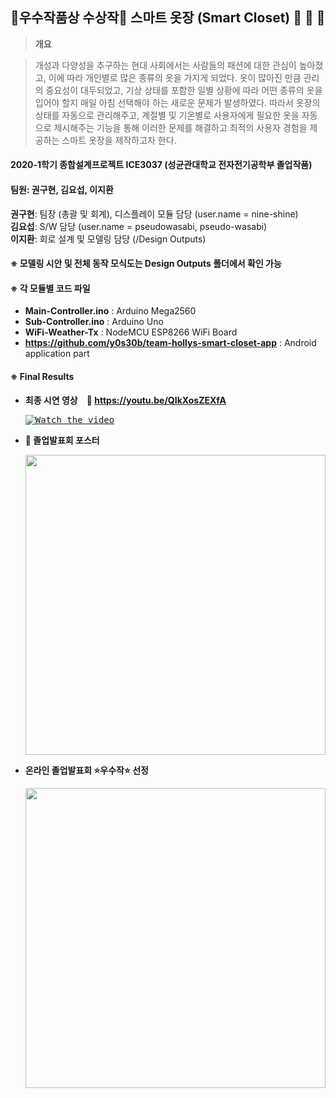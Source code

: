 ## :star2:우수작품상 수상작:star2:  스마트 옷장 (Smart Closet) :shirt: :necktie: :dress:  
> **개요**

> 개성과 다양성을 추구하는 현대 사회에서는 사람들의 패션에 대한 관심이 높아졌고, 이에 따라 개인별로 많은 종류의 옷을 가지게 되었다. 옷이 많아진 만큼 관리의 중요성이 대두되었고, 기상 상태를 포함한 일별 상황에 따라 어떤 종류의 옷을 입어야 할지 매일 아침 선택해야 하는 새로운 문제가 발생하였다. 따라서 옷장의 상태를 자동으로 관리해주고, 계절별 및 기온별로 사용자에게 필요한 옷을 자동으로 제시해주는 기능을 통해 이러한 문제를 해결하고 최적의 사용자 경험을 제공하는 스마트 옷장을 제작하고자 한다.

#### 2020-1학기 종합설계프로젝트 ICE3037 (성균관대학교 전자전기공학부 졸업작품)  
#### 팀원: 권구현, 김요섭, 이지환  
 **권구현**: 팀장 (총괄 및 회계), 디스플레이 모듈 담당 (user.name = nine-shine)  
 **김요섭**: S/W 담당 (user.name = pseudowasabi, pseudo-wasabi)  
 **이지환**: 회로 설계 및 모델링 담당 (/Design Outputs)  

#### ※ 모델링 시안 및 전체 동작 모식도는 Design Outputs 폴더에서 확인 가능
#### ※ 각 모듈별 코드 파일
 - **Main-Controller.ino** : Arduino Mega2560  
 - **Sub-Controller.ino** : Arduino Uno  
 - **WiFi-Weather-Tx** : NodeMCU ESP8266 WiFi Board  
 - **https://github.com/y0s30b/team-hollys-smart-closet-app** : Android application part

#### ※ Final Results
 - **최종 시연 영상　:link: https://youtu.be/QIkXosZEXfA**  
 
   <kbd>[![Watch the video](https://img.youtube.com/vi/QIkXosZEXfA/hqdefault.jpg)](https://youtu.be/QIkXosZEXfA)</kbd>

 - **:newspaper: 졸업발표회 포스터**  
   <div>
      <kbd><img width="480" src="https://github.com/y0s30b/team-hollys-smart-closet/blob/master/%EC%A1%B8%EC%97%85%EB%B0%9C%ED%91%9C%ED%9A%8C%20%ED%8F%AC%EC%8A%A4%ED%84%B0%20Team%20Hollys.png"></kbd>
   </div> 
 
 - **온라인 졸업발표회 :star:우수작:star: 선정**  
   <div>
      <kbd><img width="480" src="https://github.com/y0s30b/team-hollys-smart-closet/blob/master/%EC%9A%B0%EC%88%98%EC%9E%91%ED%92%88%EC%83%81%20%EC%83%81%EC%9E%A5%20Team%20Hollys.JPG"></kbd>
   </div>
